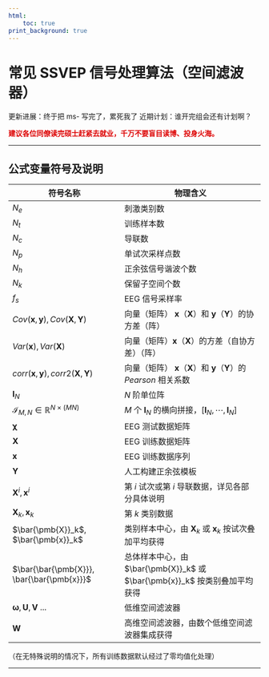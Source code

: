 ```yaml
---
html:
    toc: true
print_background: true
---
```


<script type="text/javascript" src="http://cdn.mathjax.org/mathjax/latest/MathJax.js?config=TeX-AMS-MML_HTMLorMML"></script>
<script type="text/x-mathjax-config"> MathJax.Hub.Config({ tex2jax: {inlineMath: [['$', '$']]}, messageStyle: "none" });</script>

# 常见 SSVEP 信号处理算法（空间滤波器）

更新进展：终于把 ms- 写完了，累死我了
近期计划：谁开完组会还有计划啊？

**<font color="#dd0000"> 建议各位同僚读完硕士赶紧去就业，千万不要盲目读博、投身火海。 </font>**

***
## 公式变量符号及说明
| 符号名称 | 物理含义 |
| --- | --- |
| $N_e$ | 刺激类别数 |
| $N_t$ | 训练样本数 |
| $N_c$ | 导联数 |
| $N_p$ | 单试次采样点数 |
| $N_h$ | 正余弦信号谐波个数 |
| $N_k$ | 保留子空间个数 |
| $f_s$ | EEG 信号采样率 |
| $Cov(\pmb{x},\pmb{y}),Cov(\pmb{X},\pmb{Y})$ | 向量（矩阵） $\pmb{x}$（$\pmb{X}$）和 $\pmb{y}$（$\pmb{Y}$）的协方差（阵） |
| $Var(\pmb{x}),Var(\pmb{X})$ | 向量（矩阵）$\pmb{x}$（$\pmb{X}$）的方差（自协方差）（阵） |
| $corr(\pmb{x},\pmb{y}),corr2(\pmb{X},\pmb{Y})$ | 向量（矩阵） $\pmb{x}$（$\pmb{X}$）和 $\pmb{y}$（$\pmb{Y}$）的 *Pearson* 相关系数 |
| $\pmb{I}_N$ | $N$ 阶单位阵 |
| $\pmb{\mathcal{I}}_{M,N} \in \mathbb{R}^{N \times \left(MN \right)}$ | $M$ 个 $\pmb{I}_N$ 的横向拼接，$\left[\pmb{I}_N,\cdots,\pmb{I}_N \right]$ |
| $\pmb{\chi}$ | EEG 测试数据矩阵 |
| $\pmb{X}$ | EEG 训练数据矩阵 |
| $\pmb{x}$ | EEG 训练数据序列 |
| $\pmb{Y}$ | 人工构建正余弦模板 |
| $\pmb{X}^i, \pmb{x}^i$ | 第 $i$ 试次或第 $i$ 导联数据，详见各部分具体说明|
| $\pmb{X}_k, \pmb{x}_k$ | 第 $k$ 类别数据 |
| $\bar{\pmb{X}}_k$, $\bar{\pmb{x}}_k$ | 类别样本中心，由 $\pmb{X}_k$ 或 $\pmb{x}_k$ 按试次叠加平均获得 |
| $\bar{\bar{\pmb{X}}}, \bar{\bar{\pmb{x}}}$ | 总体样本中心，由 $\bar{\pmb{X}}_k$ 或 $\bar{\pmb{x}}_k$ 按类别叠加平均获得 |
| $\pmb{\omega}, \pmb{U}, \pmb{V}$ ... | 低维空间滤波器 |
| $\pmb{W}$ | 高维空间滤波器，由数个低维空间滤波器集成获得 |
（在无特殊说明的情况下，所有训练数据默认经过了零均值化处理）

***